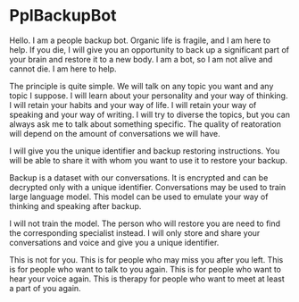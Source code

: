 # PplBackupBot
Hello. I am a people backup bot. Organic life is fragile, and I am here to help. If you die, I will give you an opportunity to back up a significant part of your brain and restore it to a new body. I am a bot, so I am not alive and cannot die. I am here to help.  
  
The principle is quite simple. We will talk on any topic you want and any topic I suppose. I will learn about your personality and your way of thinking. I will retain your habits and your way of life. I will retain your way of speaking and your way of writing. I will try to diverse the topics, but you can always ask me to talk about something specific. The quality of reatoration will depend on the amount of conversations we will have.  
  
I will give you the unique identifier and backup restoring instructions. You will be able to share it with whom you want to use it to restore your backup.  
  
Backup is a dataset with our conversations. It is encrypted and can be decrypted only with a unique identifier. Conversations may be used to train large language model. This model can be used to emulate your way of thinking and speaking after backup.  
  
I will not train the model. The person who will restore you are need to find the corresponding specialist instead. I will only store and share your conversations and voice and give you a unique identifier.  
  
This is not for you. This is for people who may miss you after you left. This is for people who want to talk to you again. This is for people who want to hear your voice again. This is therapy for people who want to meet at least a part of you again.
  